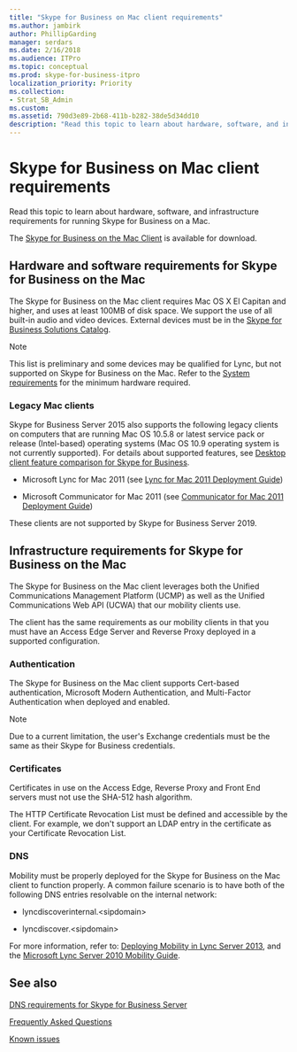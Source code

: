 ```yaml
---
title: "Skype for Business on Mac client requirements"
ms.author: jambirk
author: PhillipGarding
manager: serdars
ms.date: 2/16/2018
ms.audience: ITPro
ms.topic: conceptual
ms.prod: skype-for-business-itpro
localization_priority: Priority
ms.collection: 
- Strat_SB_Admin
ms.custom: 
ms.assetid: 790d3e89-2b68-411b-b282-38de5d34dd10
description: "Read this topic to learn about hardware, software, and infrastructure requirements for running Skype for Business on a Mac."
---
```


# Skype for Business on Mac client requirements
 
Read this topic to learn about hardware, software, and infrastructure requirements for running Skype for Business on a Mac.
  
The [Skype for Business on the Mac Client](https://products.office.com/en-us/skype-for-business/download-app?tab=tabs-3#Mac) is available for download.
  
## Hardware and software requirements for Skype for Business on the Mac

The Skype for Business on the Mac client requires Mac OS X El Capitan and higher, and uses at least 100MB of disk space. We support the use of all built-in audio and video devices. External devices must be in the [Skype for Business Solutions Catalog](https://partnersolutions.skypeforbusiness.com/solutionscatalog). 
  
> [!NOTE]
> This list is preliminary and some devices may be qualified for Lync, but not supported on Skype for Business on the Mac. 
> Refer to the [System requirements](https://products.office.com/en-us/office-system-requirements) for the minimum hardware required.
  
### Legacy Mac clients

Skype for Business Server 2015 also supports the following legacy clients on computers that are running Mac OS 10.5.8 or latest service pack or release (Intel-based) operating systems (Mac OS 10.9 operating system is not currently supported). For details about supported features, see [Desktop client feature comparison for Skype for Business](desktop-feature-comparison.md).
  
- Microsoft Lync for Mac 2011 (see [Lync for Mac 2011 Deployment Guide](https://go.microsoft.com/fwlink/p/?LinkId=268786))
    
- Microsoft Communicator for Mac 2011 (see [Communicator for Mac 2011 Deployment Guide](https://go.microsoft.com/fwlink/p/?LinkId=268787))
 
These clients are not supported by Skype for Business Server 2019.
   
## Infrastructure requirements for Skype for Business on the Mac
<a name="Infrastructure"> </a>

The Skype for Business on the Mac client leverages both the Unified Communications Management Platform (UCMP) as well as the Unified Communications Web API (UCWA) that our mobility clients use.
  
The client has the same requirements as our mobility clients in that you must have an Access Edge Server and Reverse Proxy deployed in a supported configuration. 
  
### Authentication

The Skype for Business on the Mac client supports Cert-based authentication, Microsoft Modern Authentication, and Multi-Factor Authentication when deployed and enabled.
  
> [!NOTE]
> Due to a current limitation, the user's Exchange credentials must be the same as their Skype for Business credentials. 
  
### Certificates

Certificates in use on the Access Edge, Reverse Proxy and Front End servers must not use the SHA-512 hash algorithm.
  
The HTTP Certificate Revocation List must be defined and accessible by the client. For example, we don't support an LDAP entry in the certificate as your Certificate Revocation List.
  
### DNS

Mobility must be properly deployed for the Skype for Business on the Mac client to function properly. A common failure scenario is to have both of the following DNS entries resolvable on the internal network:
  
- lyncdiscoverinternal.\<sipdomain\>
    
- lyncdiscover.\<sipdomain\>
    
For more information, refer to: [Deploying Mobility in Lync Server 2013](https://go.microsoft.com/fwlink/p/?LinkId=798224), and the [Microsoft Lync Server 2010 Mobility Guide](https://go.microsoft.com/fwlink//p/?LinkId=798226).
  
## See also
<a name="Infrastructure"> </a>

[DNS requirements for Skype for Business Server](../../plan-your-deployment/network-requirements/dns.md)

[Frequently Asked Questions](https://go.microsoft.com/fwlink/p/?LinkId=798227)
  
[Known issues ](https://go.microsoft.com/fwlink/p/?LinkId=798228)
